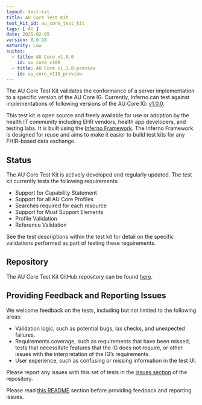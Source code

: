 ```yaml
---
layout: test-kit
title: AU Core Test Kit
test_kit_id: au_core_test_kit
tags: [ AU ]
date: 2025-02-05
version: 0.0.18
maturity: Low
suites:
  - title: AU Core v1.0.0
    id: au_core_v100
  - title: AU Core v1.1.0-preview
    id: au_core_v110_preview
---
```


The AU Core Test Kit validates the conformance of a server implementation to a specific version of the AU Core IG. Currently, Inferno can test against implementations of following versions of the AU Core IG: [v1.0.0](https://hl7.org.au/fhir/core/).

<!-- break -->

This test kit is open source and freely available for use or adoption by the health IT community including EHR vendors, health app developers, and testing labs. It is built using the [Inferno Framework](https://inferno-framework.github.io/inferno-core/). The Inferno Framework is designed for reuse and aims to make it easier to build test kits for any FHIR-based data exchange. 

## Status

The AU Core Test Kit is actively developed and regularly updated. The test kit currently tests the following requirements:

* Support for Capability Statement
* Support for all AU Core Profiles
* Searches required for each resource
* Support for Must Support Elements
* Profile Validation
* Reference Validation

See the test descriptions within the test kit for detail on the specific validations performed as part of testing these requirements.

## Repository

The AU Core Test Kit GitHub repository can be found [here](https://github.com/hl7au/au-fhir-core-inferno).

## Providing Feedback and Reporting Issues

We welcome feedback on the tests, including but not limited to the following areas:

* Validation logic, such as potential bugs, lax checks, and unexpected failures.
* Requirements coverage, such as requirements that have been missed, tests that necessitate features that the IG does not require, or other issues with the interpretation of the IG’s requirements.
* User experience, such as confusing or missing information in the test UI.

Please report any issues with this set of tests in the [issues section](https://github.com/hl7au/au-fhir-core-inferno/issues) of the repository.

Please read [this README](https://github.com/hl7au/au-fhir-core-inferno?tab=readme-ov-file#contributing-to-inferno-and-reporting-issues) section before providing feedback and reporting issues.

